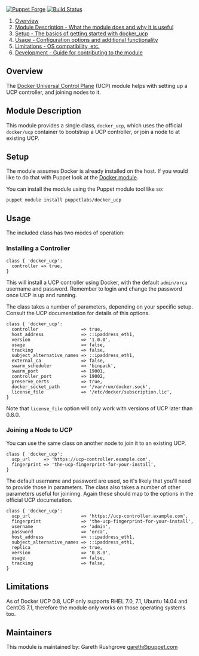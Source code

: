 [![Puppet
Forge](http://img.shields.io/puppetforge/v/puppetlabs/docker_ucp.svg)](https://forge.puppetlabs.com/puppetlabs/docker_ucp)
[![Build
Status](https://travis-ci.org/puppetlabs/puppetlabs-docker_ucp.svg?branch=master)](https://travis-ci.org/puppetlabs/puppetlabs-docker_ucp)

1. [Overview](#overview)
2. [Module Description - What the module does and why it is useful](#module-description)
3. [Setup - The basics of getting started with docker_ucp](#setup)
3. [Usage - Configuration options and additional functionality](#setup)
5. [Limitations - OS compatibility, etc.](#limitations)
6. [Development - Guide for contributing to the module](#development)

## Overview

The [Docker Universal Control
Plane](https://www.docker.com/products/docker-universal-control-plane) (UCP)
module helps with setting up a UCP controller, and joining nodes to it.

## Module Description

This module provides a single class, `docker_ucp`, which uses the
official `docker/ucp` container to bootstrap a UCP controller, or join
a node to at existing UCP.

## Setup

The module assumes Docker is already
installed on the host. If you would like to do that with Puppet look at
the [Docker module](https://forge.puppetlabs.com/garethr/docker).

You can install the module using the Puppet module tool like so:

```
puppet module install puppetlabs/docker_ucp
```

## Usage

The included class has two modes of operation:

### Installing a Controller

```puppet
class { 'docker_ucp':
  controller => true,
}
```

This will install a UCP controller using Docker, with the default
`admin/orca` username and password. Remember to login and change the
password once UCP is up and running.

The class takes a number of parameters, depending on your specific
setup. Consult the UCP documentation for details of this options.

```puppet
class { 'docker_ucp':
  controller                => true,
  host_address              => ::ipaddress_eth1,
  version                   => '1.0.0',
  usage                     => false,
  tracking                  => false,
  subject_alternative_names => ::ipaddress_eth1,
  external_ca               => false,
  swarm_scheduler           => 'binpack',
  swarm_port                => 19001,
  controller_port           => 19002,
  preserve_certs            => true,
  docker_socket_path        => '/var/run/docker.sock',
  license_file              => '/etc/docker/subscription.lic',
}
```

Note that `license_file` option will only work with versions of UCP
later than 0.8.0.

### Joining a Node to UCP

You can use the same class on another node to join it to an existing
UCP.

```puppet
class { 'docker_ucp':
  ucp_url     => 'https://ucp-controller.example.com',
  fingerprint => 'the-ucp-fingerprint-for-your-install',
}
```

The default username and password are used, so it's likely that you'll
need to provide those in parameters. The class also takes a number of
other parameters useful for joininng. Again these should map to the
options in the official UCP documetation.

```puppet
class { 'docker_ucp':
  ucp_url                   => 'https://ucp-controller.example.com',
  fingerprint               => 'the-ucp-fingerprint-for-your-install',
  username                  => 'admin',
  password                  => 'orca',
  host_address              => ::ipaddress_eth1,
  subject_alternative_names => ::ipaddress_eth1,
  replica                   => true,
  version                   => '0.8.0',
  usage                     => false,
  tracking                  => false,
}
```

## Limitations

As of Docker UCP 0.8, UCP only supports RHEL 7.0, 7.1, Ubuntu 14.04
and CentOS 7.1, therefore the module only works on those operating
systems too.


## Maintainers

This module is maintained by: Gareth Rushgrove <gareth@puppet.com>
